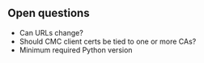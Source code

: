 ## Open questions

* Can URLs change?
* Should CMC client certs be tied to one or more CAs?
* Minimum required Python version